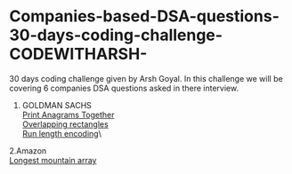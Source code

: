 # Companies-based-DSA-questions-30-days-coding-challenge-CODEWITHARSH-
30 days coding challenge given by Arsh Goyal. In this challenge we will be covering 6 companies DSA questions asked in there interview.

1. GOLDMAN SACHS\
[Print Anagrams Together](https://practice.geeksforgeeks.org/problems/print-anagrams-together/1/#)\
[Overlapping rectangles](https://practice.geeksforgeeks.org/problems/overlapping-rectangles1924/1/#)\
[Run length encoding](https://practice.geeksforgeeks.org/problems/run-length-encoding/1/)\

2.Amazon\
[Longest mountain array](https://leetcode.com/problems/longest-mountain-in-array/)


